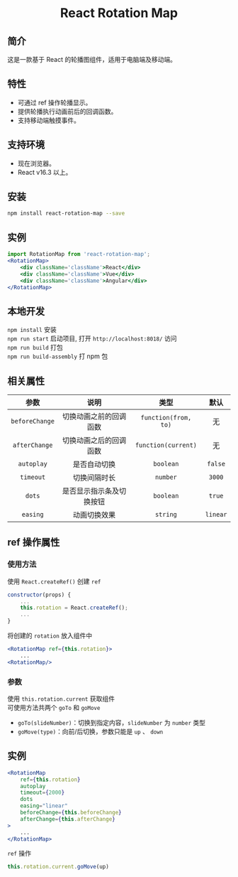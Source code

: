 <h1 align="center">React Rotation Map</h1>

## 简介

这是一款基于 React 的轮播图组件，适用于电脑端及移动端。

## 特性

- 可通过 ref 操作轮播显示。
- 提供轮播执行动画前后的回调函数。
- 支持移动端触摸事件。

## 支持环境

* 现在浏览器。
* React v16.3 以上。

## 安装

```bash
npm install react-rotation-map --save
```

## 实例

```jsx
import RotationMap from 'react-rotation-map';
<RotationMap>
    <div className='className'>React</div>
    <div className='className'>Vue</div>
    <div className='className'>Angular</div>
</RotationMap>
```

## 本地开发

`npm install` 安装 <br>
`npm run start` 启动项目, 打开 `http://localhost:8018/` 访问 <br>
`npm run build` 打包 <br>
`npm run build-assembly` 打 npm 包 <br>

## 相关属性

参数|说明|类型|默认
:--:|:--:|:--:|:--:
`beforeChange`|切换动画之前的回调函数|`function(from, to)`|无
`afterChange`|切换动画之后的回调函数|`function(current)`|无
`autoplay`|是否自动切换|`boolean`|`false`
`timeout`|切换间隔时长|`number`|`3000`
`dots`|是否显示指示条及切换按钮|`boolean`|`true`
`easing`|动画切换效果|`string`|`linear`

## ref 操作属性

### 使用方法

使用 `React.createRef()` 创建 `ref`

```jsx
constructor(props) {
    ...
    this.rotation = React.createRef();
    ...
}
```

将创建的 `rotation` 放入组件中 

```jsx
<RotationMap ref={this.rotation}>
    ...
<RotationMap/>
```

### 参数

使用 `this.rotation.current` 获取组件 <br>
可使用方法共两个 `goTo` 和 `goMove` <br>

- `goTo(slideNumber)`：切换到指定内容，`slideNumber` 为 `number` 类型 
- `goMove(type)`：向前/后切换，参数只能是 `up` 、 `down`

## 实例

```jsx
<RotationMap
    ref={this.rotation}
    autoplay
    timeout={2000}
    dots
    easing="linear"
    beforeChange={this.beforeChange}
    afterChange={this.afterChange}
>
    ...
</RotationMap>
```

`ref` 操作 <br>

```jsx
this.rotation.current.goMove(up)
```
